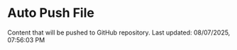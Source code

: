 # Auto Push File

Content that will be pushed to GitHub repository.
Last updated: 08/07/2025, 07:56:03 PM